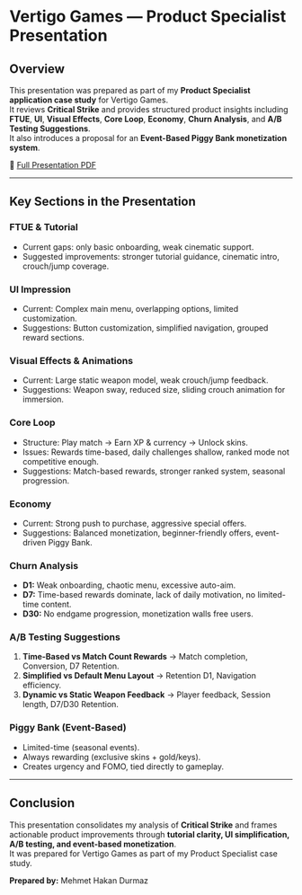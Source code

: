 # Vertigo Games — Product Specialist Presentation

## Overview
This presentation was prepared as part of my **Product Specialist application case study** for Vertigo Games.  
It reviews **Critical Strike** and provides structured product insights including **FTUE**, **UI**, **Visual Effects**, **Core Loop**, **Economy**, **Churn Analysis**, and **A/B Testing Suggestions**.  
It also introduces a proposal for an **Event-Based Piggy Bank monetization system**.

📄 [Full Presentation PDF](Vertigo_Games_Presentation.pdf)

---

## Key Sections in the Presentation

### FTUE & Tutorial
- Current gaps: only basic onboarding, weak cinematic support.  
- Suggested improvements: stronger tutorial guidance, cinematic intro, crouch/jump coverage.  

### UI Impression
- Current: Complex main menu, overlapping options, limited customization.  
- Suggestions: Button customization, simplified navigation, grouped reward sections.  

### Visual Effects & Animations
- Current: Large static weapon model, weak crouch/jump feedback.  
- Suggestions: Weapon sway, reduced size, sliding crouch animation for immersion.  

### Core Loop
- Structure: Play match → Earn XP & currency → Unlock skins.  
- Issues: Rewards time-based, daily challenges shallow, ranked mode not competitive enough.  
- Suggestions: Match-based rewards, stronger ranked system, seasonal progression.  

### Economy
- Current: Strong push to purchase, aggressive special offers.  
- Suggestions: Balanced monetization, beginner-friendly offers, event-driven Piggy Bank.  

### Churn Analysis
- **D1:** Weak onboarding, chaotic menu, excessive auto-aim.  
- **D7:** Time-based rewards dominate, lack of daily motivation, no limited-time content.  
- **D30:** No endgame progression, monetization walls free users.  

### A/B Testing Suggestions
1. **Time-Based vs Match Count Rewards** → Match completion, Conversion, D7 Retention.  
2. **Simplified vs Default Menu Layout** → Retention D1, Navigation efficiency.  
3. **Dynamic vs Static Weapon Feedback** → Player feedback, Session length, D7/D30 Retention.  

### Piggy Bank (Event-Based)
- Limited-time (seasonal events).  
- Always rewarding (exclusive skins + gold/keys).  
- Creates urgency and FOMO, tied directly to gameplay.  

---

## Conclusion
This presentation consolidates my analysis of **Critical Strike** and frames actionable product improvements through **tutorial clarity, UI simplification, A/B testing, and event-based monetization**.  
It was prepared for Vertigo Games as part of my Product Specialist case study.  

**Prepared by:** Mehmet Hakan Durmaz  

